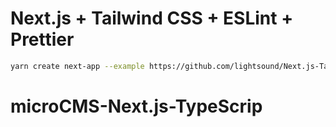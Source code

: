 # Next.js + Tailwind CSS + ESLint + Prettier

```bash
yarn create next-app --example https://github.com/lightsound/Next.js-TailwindCSS-ESLint-Prettier
```
# microCMS-Next.js-TypeScrip
